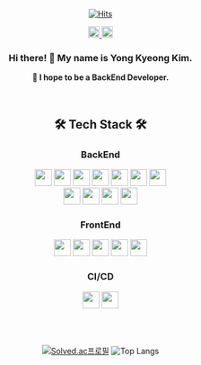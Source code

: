 <div align="center">   
 
  [![Hits](https://hits.seeyoufarm.com/api/count/incr/badge.svg?url=https%3A%2F%2Fgithub.com%2FK-Y-k&count_bg=%2379C83D&title_bg=%23504E4E&icon=esea.svg&icon_color=%23FFDD00&title=hits&edge_flat=false)](https://hits.seeyoufarm.com)
  
  <a href="https://blog.naver.com/kyk7777_">
    <img height="20em" src="https://img.shields.io/badge/Tech blog-03C75A?style=flat-square&logo=naver&logoColor=white"/>
  </a>
  <a href="https://www.notion.so/Kim-Yong-Kyeong-6b0e2c8c9af74bda8a8b01d04048035f">
    <img height="20em" src="https://img.shields.io/badge/Notion-000000?style=flat-square&logo=Notion&logoColor=white"/>
  </a>
	
  ### Hi there! 👋 My name is Yong Kyeong Kim.
  **🌱 I hope to be a BackEnd Developer.** 
  
  <br/>
  
  ## 🛠️ Tech Stack 🛠️
  <h3>BackEnd</h3>
  <img height="30em" src="https://img.shields.io/badge/Java-ED8B00?style=flat-square&logo=JAVA&logoColor=white" />
  <img height="30em" src="https://img.shields.io/badge/Spring-6DB33F?style=flat-square&logo=Spring&logoColor=white" />
  <img height="30em" src="https://img.shields.io/badge/SpringBoot-369F36?style=flat-square&logo=SpringBoot&logoColor=white" />
  <img height="30em" src="https://img.shields.io/badge/JPA-173B3F?style=flat-square&logo=Hibernate&logoColor=white" />
  <img height="30em" src="https://img.shields.io/badge/QDSl-003366?style=flat-square&logo=QDSl&logoColor=white" />
  <img height="30em" src="https://img.shields.io/badge/MySql-4479A1?style=flat-square&logo=MySql&logoColor=white" />
  <img height="30em" src="https://img.shields.io/badge/H2-5a5a5a?style=flat-square" />
  <br>
  <img height="30em" src="https://img.shields.io/badge/Linux-FCC624?style=flat-square&logo=Linux&logoColor=black" />
  <img height="30em" src="https://img.shields.io/badge/Amazon EC2-FF9900?style=flat-square&logo=Amazon EC2&logoColor=black" />
  <img height="30em" src="https://img.shields.io/badge/Amazon RDS-527FFF?style=flat-square&logo=Amazon RDS&logoColor=black" />
  <img height="30em" src="https://img.shields.io/badge/Amazon S3-69A31?style=flat-square&logo=Amazon S3&logoColor=white" />
  
  <h3>FrontEnd</h3>
  <img height="30em" src="https://img.shields.io/badge/HTML5-E34F26?style=flat-square&logo=HTML5&logoColor=white" />
  <img height="30em" src="https://img.shields.io/badge/CSS-288CD2?style=flat-square&logo=CSS3&logoColor=white" />
  <img height="30em" src="https://img.shields.io/badge/JavaScript-F7DF1E?style=flat-square&logo=JavaScript&logoColor=black" />
  <img height="30em" src="https://img.shields.io/badge/Bootstrap-7952B3?style=flat-square&logo=Bootstrap&logoColor=white" />
  <img height="30em" src="https://img.shields.io/badge/Thymeleaf-005F0F?style=flat-square&logo=thymeleaf&logoColor=white" />

  <h3>CI/CD</h3>
  <img height="30em" src="https://img.shields.io/badge/GitHub Actions-2088FF?style=flat-square&logo=GitHub Actions&logoColor=black" />
  <img height="30em" src="https://img.shields.io/badge/NGINX-009639?style=flat-square&logo=NGINX&logoColor=black" />

  <br/><br/>
	
  [![Solved.ac프로필](http://mazassumnida.wtf/api/v2/generate_badge?boj=kyk4957)](https://solved.ac/kyk4957)
  ![Top Langs](https://github-readme-stats.vercel.app/api/top-langs/?username=K-Y-k&layout=compact)
	
</div>


<!--CD5050 CC9966 FFA500 5C6BC0 B750EA EA9A56-->
<!-- ![KYK's GitHub stats](https://github-readme-stats.vercel.app/api?username=K-Y-k) -->
  
<!--
**K-Y-k/K-Y-k** is a ✨ _special_ ✨ repository because its `README.md` (this file) appears on your GitHub profile.

Here are some ideas to get you started:

- 🔭 I’m currently working on ...
- 🌱 I’m currently learning ...
- 👯 I’m looking to collaborate on ...
- 🤔 I’m looking for help with ...
- 💬 Ask me about ...
- 📫 How to reach me: ...
- 😄 Pronouns: ...
- ⚡ Fun fact: ...
-->
